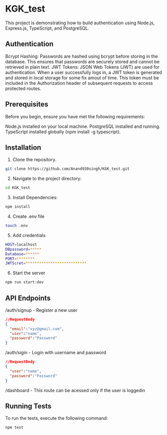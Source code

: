 # KGK_test

This project is demonstrating how to build authentication using Node.js, Express.js, TypeScript, and PostgreSQL.

## Authentication
Bcrypt Hashing: Passwords are hashed using bcrypt before storing in the database. This ensures that passwords are securely stored and cannot be retrieved in plain text.
JWT Tokens: JSON Web Tokens (JWT) are used for authentication. When a user successfully logs in, a JWT token is generated and stored in local storage for some fix amout of time. This token must be included in the Authorization header of subsequent requests to access protected routes.

## Prerequisites
Before you begin, ensure you have met the following requirements:

Node.js installed on your local machine.
PostgreSQL installed and running.
TypeScript installed globally (npm install -g typescript).

## Installation
1. Clone the repository.
```bash
git clone https://github.com/Anand930singh/KGK_test.git
```
2. Navigate to the project directory:
```bash
cd KGK_test
```
3. Install Dependencies:
```bash
npm install
```
4. Create .env file
```bash
touch .env
```
5. Add credentials
```bash
HOST=localhost
DBpassword=*****
Database=******
PORT=********
JWTScret=***************************
```
6. Start the server
```bash
npm run start:dev
```

## API Endpoints
/auth/signup - Register a new user


```json
//RequestBody
{
  "email":"xyz@gmail.com",
  "user":"name",
  "password":"Password"
}
```

/auth/sigin - Login with username and password
```json
//RequestBody
{
  "user":"name",
  "password":"Password"
}
```

/dashboard - This route can be acessed only if the user is loggedin

## Running Tests

To run the tests, execute the following command:

```bash
npm test
```
